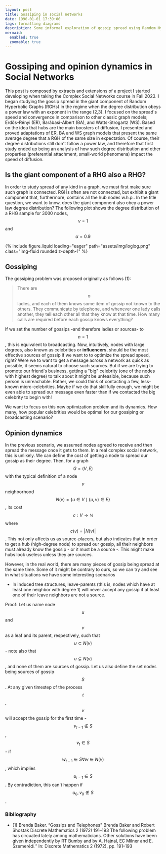 ```yaml
---
layout: post
title: Gossiping in social networks 
date: 1990-01-01 17:39:00
tags: formatting diagrams
description: Some informal exploration of gossip spread using Random Hyperbolic Graphs (RGHs)
mermaid:
  enabled: true
  zoomable: true
---
```


# Gossiping and opinion dynamics in Social Networks

This post is composed by extracts and extensions of a project I started developing when taking the Complex Social Networks course in Fall 2023. I began studying the gossip spread in the giant component of Random Hyperbolic Graphs (RGHs) in the regime when the degree distribution obeys a power law with an exponent in the range (2,3). I focused on the spread's speed and convergence in comparison to other classic graph models; Erdős–Rényi (ER), Barábasi-Albert (BA), and Watts-Strogartz (WS). Based on the idea that hubs are the main boosters of diffusion, I presented and proved adaptations of ER, BA and WS graph models that present the same average degree that a RGH of the same size in expectation. Of course, their degree distributions still don't follow a power law, and therefore that first study ended up being an analysis of how such degree distribution and other properties (preferential attachment, small-world phenomena) impact the speed of diffusion.

## Is the giant component of a RHG also a RHG?
In order to study spread of any kind in a graph, we must first make sure such graph is connected. RGHs often are not connected, but exhibit a giant component that, furthermore, contains all the hub nodes w.h.p.. In the title question, we want to know, does the giant component also obey a power law degree distribution? The following plot shows the degree distribution of a RHG sample for 3000 nodes, $$\nu=1$$ and $$\alpha=0.9$$

{% include figure.liquid loading="eager" path="assets/img/loglog.png" class="img-fluid rounded z-depth-1" %}

## Gossiping
The gossiping problem was proposed originally as follows (1):

>There are $$n$$ ladies, and each of them knows some item of gossip not known to the others. They communicate by telephone, and whenever one lady calls another, they tell each other all that they know at that time. How many calls are required before each gossip knows everything?
    
If we set the number of gossips -and therefore ladies or sources- to $$n=1$$, this is equivalent to broadcasting. Now, intuitively, nodes with large degrees, also known as celebrities or __influencers__, should be the most effective sources of gossip if we want to to optimize the spread speed, right? Were we to want to get a message across a network as quick as possible, it seems natural to choose such sources. But if we are trying to promote our friend's business, getting a "big" celebrity (one of the nodes with highest degree) to talk about it might be unfeasible, because such person is unreachable. Rather, we could think of contacting a few, less-known micro-celebrities. Maybe if we do that skillfully enough, we might be even able to spread our message even faster than if we contacted the big celebrity to begin with!

We want to focus on this new optimization problem and its dynamics. How many, how popular celebrities would be optimal for our gossiping or broadcasting scenario?

## Opinion dynamics
In the previous scenario, we assumed nodes agreed to receive and then spread the message once it gets to them. In a real complex social network, this is unlikely. We can define the cost of getting a node to spread our gossip as their degree. Then, for a graph $$G=(V, E)$$ with the typical definition of a node $$v$$ neighborhood $$N(v)=\{u\in V \mid (u, v)\in E\}$$, its cost $$c: V \to \mathbb{N}$$ where $$c(v)=|N(v)|$$. This not only affects us as source-placers, but also indicates that in order to get a hub (high-degree node) to spread our gossip, all their neighbors must already know the gossip - or it must be a source -. This might make hubs look useless unless they are sources.

However, in the real world, there are many pieces of gossip being spread at the same time. Some of it might be contrary to ours, so we can try and see in what situations we have some interesting scenarios

- In induced tree structures, leave-parents (this is, nodes which have at least one neighbor with degree 1) will never accept any gossip if at least one of their leave neighbors are not a source.

Proof: Let us name node $$u$$ and $$v$$ as a leaf and its parent, respectively, such that $$u\subset N(v)$$ - note also that $$u \subsetneq N(v)$$, and none of them are sources of gossip. Let us also define the set nodes being sources of gossip $$S$$. At any given timestep of the process $$t$$, $$v$$ will accept the gossip for the first time - $$v_{t-1}\notin S$$, $$v_t\in S$$ - if $$w_{t-1} \in S \forall w \in N(v)$$, which implies $$u_{t-1}\in S$$. By contradiction, this can't happen if $$u_0, v_0 \notin S$$.

### Bibliography
- (1) Brenda Baker. “Gossips and Telephones" Brenda Baker and Robert Shostak Discrete Mathematics 2 (1972) 191–193 The following problem has circuated lately among mathematicians. Other solutions have been given independently by RT Bumby and by A. Hajnal, EC Milner and E. Szemerédi.” In: Discrete Mathematics 2 (1972), pp. 191–193
